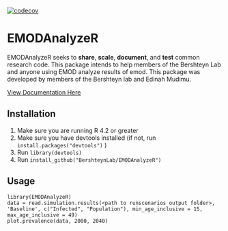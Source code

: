 [![codecov](https://codecov.io/gh/BershteynLab/EMODAnalyzeR/branch/main/graph/badge.svg?token=G6NWONEW83)](https://codecov.io/gh/BershteynLab/EMODAnalyzeR)

# EMODAnalyzeR

EMODAnalyzeR seeks to **share**, **scale**, **document**, and **test** common research code.
This package intends to help members of the Bershteyn Lab and anyone using EMOD analyze results of emod. This package was developed by members of the Bershteyn lab and Edinah Mudimu.

[View Documentation Here](https://bershteynlab.github.io/EMODAnalyzeR/)

## Installation

1. Make sure you are running R 4.2 or greater
2. Make sure you have devtools installed (if not, run `install.packages("devtools")` )
3. Run `library(devtools)`
4. Run `install_github("BershteynLab/EMODAnalyzeR")`

## Usage

    library(EMODAnalyzeR)
    data = read.simulation.results(<path to runscenarios output folder>, 'Baseline', c("Infected", "Population"), min_age_inclusive = 15, max_age_inclusive = 49)
    plot.prevalence(data, 2000, 2040)
    
